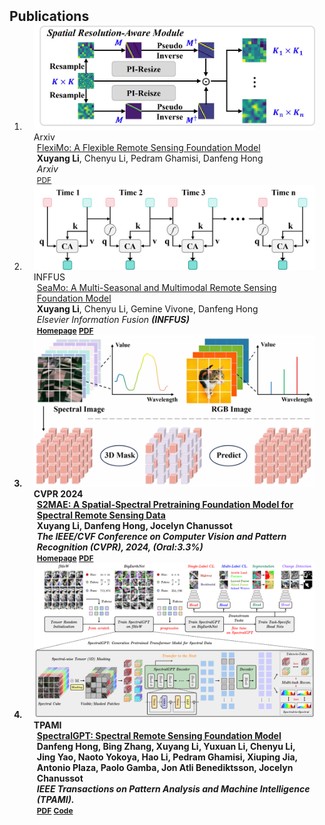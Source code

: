 <h2 id="publications" style="margin: 2px 0px -15px;">Publications</h2>

<div class="publications">
<ol class="bibliography">
<li>
<div class="pub-row">

  <div class="col-sm-3 abbr" style="position: relative;padding-right: 15px;padding-left: 15px;">
    <img src="assets/img/pi_resize.jpg" class="teaser img-fluid z-depth-1">
    <abbr class="badge">Arxiv</abbr>
  </div>

  <div class="col-sm-9" style="position: relative;padding-right: 15px;padding-left: 20px;">
    <div class="title"><a href="https://arxiv.org/abs/2503.23844">FlexiMo: A Flexible Remote Sensing Foundation Model</a></div>
    <div class="author"><strong>Xuyang Li</strong>,  Chenyu Li, Pedram Ghamisi, Danfeng Hong</div>
    <div class="periodical"><em>Arxiv</em></div>
    <div class="links">
      <a href="https://arxiv.org/abs/2503.23844" class="btn btn-sm z-depth-0" role="button" target="_blank" style="font-size:12px;">PDF</a>
    </div>
  </div>
</div>
</li>

<li>
<div class="pub-row">

  <div class="col-sm-3 abbr" style="position: relative;padding-right: 15px;padding-left: 15px;">
    <img src="assets/img/seamo.png" class="teaser img-fluid z-depth-1">
    <abbr class="badge">INFFUS</abbr>
  </div>

  <div class="col-sm-9" style="position: relative;padding-right: 15px;padding-left: 20px;">
    <div class="title"><a href="https://www.sciencedirect.com/science/article/pii/S1566253525004075">SeaMo: A Multi-Seasonal and Multimodal Remote Sensing Foundation Model</a></div>
    <div class="author"><strong>Xuyang Li</strong>,  Chenyu Li, Gemine Vivone, Danfeng Hong</div>
    <div class="periodical"><em>Elsevier Information Fusion <strong>(INFFUS)</em></div>
    <div class="links">
      <a href="https://www.sciencedirect.com/science/article/pii/S1566253525004075" class="btn btn-sm z-depth-0" role="button" target="_blank" style="font-size:12px;">Homepage</a>
      <a href="https://arxiv.org/abs/2412.19237#:~:text=Therefore%2C%20in%20this%20work%2C%20we%20propose%20SeaMo%2C%20a,multi-seasonal%20and%20multimodal%20information%20in%20the%20RS%20field." class="btn btn-sm z-depth-0" role="button" target="_blank" style="font-size:12px;">PDF</a>
    </div>
  </div>
</div>
</li>

<li>
<div class="pub-row">

  <div class="col-sm-3 abbr" style="position: relative;padding-right: 15px;padding-left: 15px;">
    <img src="assets/img/S2MAE.png" class="teaser img-fluid z-depth-1">
    <abbr class="badge">CVPR 2024</abbr>
  </div>

  <div class="col-sm-9" style="position: relative;padding-right: 15px;padding-left: 20px;">
    <div class="title"><a href="https://cvpr.thecvf.com/Conferences/2024/AcceptedPapers">S2MAE: A Spatial-Spectral Pretraining Foundation Model for Spectral Remote Sensing Data</a></div>
    <div class="author"><strong>Xuyang Li</strong>, Danfeng Hong, Jocelyn Chanussot</div>
    <div class="periodical"><em>The IEEE/CVF Conference on Computer Vision and Pattern Recognition <strong>(CVPR)</strong>, 2024, <strong>(Oral:3.3%)</strong></em></div>
    <div class="links">
    <a href="https://cvpr.thecvf.com/virtual/2024/poster/29390" class="btn btn-sm z-depth-0" role="button" target="_blank" style="font-size:12px;">Homepage</a>
      <a href="https://openaccess.thecvf.com/content/CVPR2024/papers/Li_S2MAE_A_Spatial-Spectral_Pretraining_Foundation_Model_for_Spectral_Remote_Sensing_CVPR_2024_paper.pdf" class="btn btn-sm z-depth-0" role="button" target="_blank" style="font-size:12px;">PDF</a>
    </div>
  </div>
</div>
</li>


<li>
<div class="pub-row">

  <div class="col-sm-3 abbr" style="position: relative;padding-right: 15px;padding-left: 15px;">
    <img src="assets/img/workflow-spectralGPT.jpg" class="teaser img-fluid z-depth-1">
    <abbr class="badge">TPAMI</abbr>
  </div>

  <div class="col-sm-9" style="position: relative;padding-right: 15px;padding-left: 20px;">
    <div class="title"><a href="https://arxiv.org/pdf/2311.07113.pdf">SpectralGPT: Spectral Remote Sensing Foundation Model</a></div>
    <div class="author">Danfeng Hong, Bing Zhang, <strong>Xuyang Li</strong>, Yuxuan Li, Chenyu Li, Jing Yao, Naoto Yokoya, Hao Li, Pedram Ghamisi, Xiuping Jia, Antonio Plaza, Paolo Gamba, Jon Atli Benediktsson, Jocelyn Chanussot</div>
    <div class="periodical"><em>IEEE Transactions on Pattern Analysis and Machine Intelligence <strong>(TPAMI)</strong>.</em></div>
    <div class="links">
    <a href="https://arxiv.org/pdf/2311.07113.pdf" class="btn btn-sm z-depth-0" role="button" target="_blank" style="font-size:12px;">PDF</a>
      <a href="https://github.com/danfenghong/IEEE_TPAMI_SpectralGPT" class="btn btn-sm z-depth-0" role="button" target="_blank" style="font-size:12px;">Code</a>
    </div>
  </div>
</div>
</li>

  
<br>

</ol>
</div>

